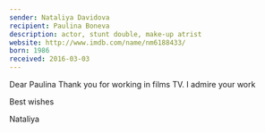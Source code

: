 ```yaml
---
sender: Nataliya Davidova
recipient: Paulina Boneva
description: actor, stunt double, make-up atrist
website: http://www.imdb.com/name/nm6188433/
born: 1986
received: 2016-03-03
---
```


Dear Paulina
Thank you for working in films TV.
I admire your work

Best wishes

Nataliya
